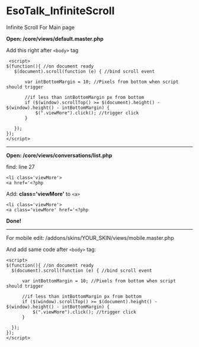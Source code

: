 # EsoTalk_InfiniteScroll
Infinite Scroll For Main page

**Open: /core/views/default.master.php**

Add this right after ```<body>``` tag
  
 ```
  <script>
$(function(){ //on document ready
    $(document).scroll(function (e) { //bind scroll event

        var intBottomMargin = 10; //Pixels from bottom when script should trigger

        //if less than intBottomMargin px from bottom
        if ($(window).scrollTop() >= $(document).height() - $(window).height() - intBottomMargin) {
            $(".viewMore").click(); //trigger click
        }

    });
});
</script>
  ```
 ----------------- 

**Open: /core/views/conversations/list.php**

find: line 27
```
<li class='viewMore'>
<a href='<?php
```

Add: **class='viewMore'** to ```<a>```
```
<li class='viewMore'>
<a class='viewMore' href='<?php
```

**Done!**

----------------

For mobile edit: /addons/skins/YOUR_SKIN/views/mobile.master.php

And add same code after ```<body>``` tag:
  
  ```
  <script>
$(function(){ //on document ready
    $(document).scroll(function (e) { //bind scroll event

        var intBottomMargin = 10; //Pixels from bottom when script should trigger

        //if less than intBottomMargin px from bottom
        if ($(window).scrollTop() >= $(document).height() - $(window).height() - intBottomMargin) {
            $(".viewMore").click(); //trigger click
        }

    });
});
</script>
  ``` 

